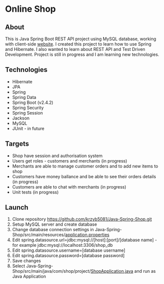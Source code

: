 # Online Shop
## About
This is Java Spring Boot REST API project using MySQL database, working with client-side [website](https://github.com/krzyb5081/Vue-Shop-Client).
I created this project to learn how to use Spring and Hibernate. I also wanted to learn about REST API and Test Driven Development.
Project is still in progress and I am learning new technologies.

## Technologies

- Hibernate
- JPA
- Spring
- Spring Data
- Spring Boot (v2.4.2)
- Spring Security
- Spring Session
- Jackson
- MySQL
- JUnit - in future

## Targets
- Shop have session and authorisation system
- Users get roles - customers and merchants (in progress)
- Merchants are able to manage customer orders and to add new items to shop
- Customers have money ballance and be able to see their orders details (in progress)
- Customers are able to chat with merchants (in progress)
- Unit tests (in progress)

## Launch
1. Clone repository https://github.com/krzyb5081/Java-Spring-Shop.git
2. Setup MySQL server and create database
3. Change database connection settings in Java-Spring-Shop/src/main/resources/[application.properties](src/main/resources/application.properties)
4. Edit spring.datasource.url=jdbc:mysql://[host]:[port]/[database name] - for example jdbc:mysql://localhost:3306/shop_db
5. Edit spring.datasource.username=[database username]
6. Edit spring.datasource.password=[database password]
7. Save changes
8. Select Java-Spring-Shop/src/main/java/com/shop/project/[ShopApplication.java](src/main/java/com/shop/project/ShopApplication.java) and run as Java Application
